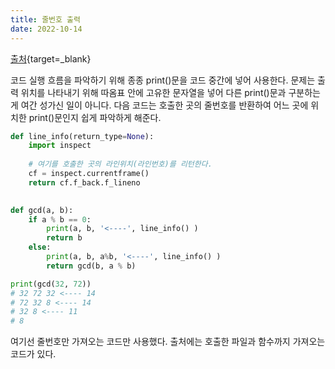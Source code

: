 ```yaml
---
title: 줄번호 출력
date: 2022-10-14
---
```


[출처](https://louky0714.tistory.com/144){target=_blank}

코드 실행 흐름을 파악하기 위해 종종 print()문을 코드 중간에 넣어 사용한다. 문제는 출력 위치를 나타내기 위해 따옴표 안에 고유한 문자열을 넣어 다른 print()문과 구분하는 게 여간 성가신 일이 아니다. 다음 코드는 호출한 곳의 줄번호를 반환하여 어느 곳에 위치한 print()문인지 쉽게 파악하게 해준다.

```python
def line_info(return_type=None):
    import inspect
    
    # 여기를 호출한 곳의 라인위치(라인번호)를 리턴한다.
    cf = inspect.currentframe()
    return cf.f_back.f_lineno
    

def gcd(a, b):
    if a % b == 0:
        print(a, b, '<----', line_info() )
        return b
    else:
        print(a, b, a%b, '<----', line_info() )
        return gcd(b, a % b)

print(gcd(32, 72))
# 32 72 32 <---- 14
# 72 32 8 <---- 14
# 32 8 <---- 11
# 8

```

여기선 줄번호만 가져오는 코드만 사용했다. 출처에는 호출한 파일과 함수까지 가져오는 코드가 있다.
